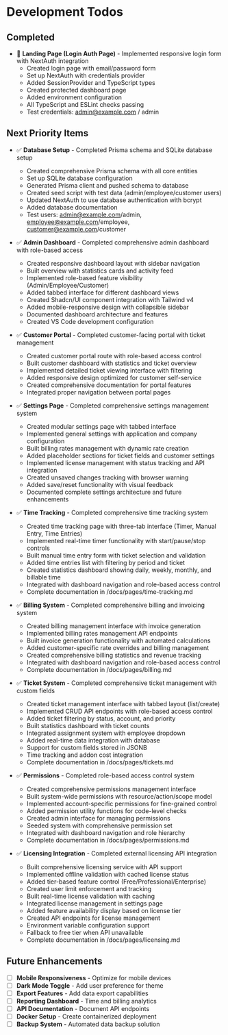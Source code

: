 # Development Todos

## Completed
-  **Landing Page (Login Auth Page)** - Implemented responsive login form with NextAuth integration
  - Created login page with email/password form
  - Set up NextAuth with credentials provider
  - Added SessionProvider and TypeScript types
  - Created protected dashboard page
  - Added environment configuration
  - All TypeScript and ESLint checks passing
  - Test credentials: admin@example.com / admin

## Next Priority Items
- ✅ **Database Setup** - Completed Prisma schema and SQLite database setup
  - Created comprehensive Prisma schema with all core entities
  - Set up SQLite database configuration
  - Generated Prisma client and pushed schema to database
  - Created seed script with test data (admin/employee/customer users)
  - Updated NextAuth to use database authentication with bcrypt
  - Added database documentation
  - Test users: admin@example.com/admin, employee@example.com/employee, customer@example.com/customer
- ✅ **Admin Dashboard** - Completed comprehensive admin dashboard with role-based access
  - Created responsive dashboard layout with sidebar navigation
  - Built overview with statistics cards and activity feed
  - Implemented role-based feature visibility (Admin/Employee/Customer)
  - Added tabbed interface for different dashboard views
  - Created Shadcn/UI component integration with Tailwind v4
  - Added mobile-responsive design with collapsible sidebar
  - Documented dashboard architecture and features
  - Created VS Code development configuration

- ✅ **Customer Portal** - Completed customer-facing portal with ticket management
  - Created customer portal route with role-based access control
  - Built customer dashboard with statistics and ticket overview
  - Implemented detailed ticket viewing interface with filtering
  - Added responsive design optimized for customer self-service
  - Created comprehensive documentation for portal features
  - Integrated proper navigation between portal pages
- ✅ **Settings Page** - Completed comprehensive settings management system
  - Created modular settings page with tabbed interface
  - Implemented general settings with application and company configuration
  - Built billing rates management with dynamic rate creation
  - Added placeholder sections for ticket fields and customer settings
  - Implemented license management with status tracking and API integration
  - Created unsaved changes tracking with browser warning
  - Added save/reset functionality with visual feedback
  - Documented complete settings architecture and future enhancements
- ✅ **Time Tracking** - Completed comprehensive time tracking system
  - Created time tracking page with three-tab interface (Timer, Manual Entry, Time Entries)
  - Implemented real-time timer functionality with start/pause/stop controls
  - Built manual time entry form with ticket selection and validation
  - Added time entries list with filtering by period and ticket
  - Created statistics dashboard showing daily, weekly, monthly, and billable time
  - Integrated with dashboard navigation and role-based access control
  - Complete documentation in /docs/pages/time-tracking.md
- ✅ **Billing System** - Completed comprehensive billing and invoicing system
  - Created billing management interface with invoice generation
  - Implemented billing rates management API endpoints
  - Built invoice generation functionality with automated calculations
  - Added customer-specific rate overrides and billing management
  - Created comprehensive billing statistics and revenue tracking
  - Integrated with dashboard navigation and role-based access control
  - Complete documentation in /docs/pages/billing.md
- ✅ **Ticket System** - Completed comprehensive ticket management with custom fields
  - Created ticket management interface with tabbed layout (list/create)
  - Implemented CRUD API endpoints with role-based access control
  - Added ticket filtering by status, account, and priority
  - Built statistics dashboard with ticket counts
  - Integrated assignment system with employee dropdown
  - Added real-time data integration with database
  - Support for custom fields stored in JSONB
  - Time tracking and addon cost integration
  - Complete documentation in /docs/pages/tickets.md
- ✅ **Permissions** - Completed role-based access control system
  - Created comprehensive permissions management interface
  - Built system-wide permissions with resource/action/scope model
  - Implemented account-specific permissions for fine-grained control
  - Added permission utility functions for code-level checks
  - Created admin interface for managing permissions
  - Seeded system with comprehensive permission set
  - Integrated with dashboard navigation and role hierarchy
  - Complete documentation in /docs/pages/permissions.md
- ✅ **Licensing Integration** - Completed external licensing API integration
  - Built comprehensive licensing service with API support
  - Implemented offline validation with cached license status
  - Added tier-based feature control (Free/Professional/Enterprise)
  - Created user limit enforcement and tracking
  - Built real-time license validation with caching
  - Integrated license management in settings page
  - Added feature availability display based on license tier
  - Created API endpoints for license management
  - Environment variable configuration support
  - Fallback to free tier when API unavailable
  - Complete documentation in /docs/pages/licensing.md

## Future Enhancements
- [ ] **Mobile Responsiveness** - Optimize for mobile devices
- [ ] **Dark Mode Toggle** - Add user preference for theme
- [ ] **Export Features** - Add data export capabilities
- [ ] **Reporting Dashboard** - Time and billing analytics
- [ ] **API Documentation** - Document API endpoints
- [ ] **Docker Setup** - Create containerized deployment
- [ ] **Backup System** - Automated data backup solution